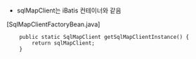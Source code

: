 ## 
- sqlMapClient는 iBatis 컨테이너와 같음


[SqlMapClientFactoryBean.java]
```
	public static SqlMapClient getSqlMapClientInstance() {
		return sqlMapClient;
	}
```

